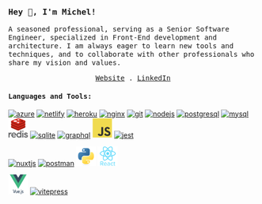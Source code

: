 <h3>
  <samp>
  Hey 👋, I'm Michel!
  </samp>
</h3>
<p>
  <samp>
    A seasoned professional, serving as a Senior Software Engineer, specialized in Front-End development and architecture. I am always eager to learn new tools and techniques, and to collaborate with other professionals who share my vision and values.
  </samp>
</p>
<p align="center">
  <samp>
    <a href="https://michelmartinez.com">Website</a> .
    <a href="https://www.linkedin.com/in/mimartinez">LinkedIn</a>
  </samp>
</p>

<h4>
  <samp>
  Languages and Tools:
  </samp>
</h4>
<p align="left">
<a href="https://azure.microsoft.com/en-in/" target="_blank"><img src="https://www.vectorlogo.zone/logos/microsoft_azure/microsoft_azure-icon.svg" alt="azure" title="azure" width="40" height="40"/></a>
<a href="https://netlify.com" target="_blank"><img src="https://www.vectorlogo.zone/logos/netlify/netlify-icon.svg" alt="netlify" title="netlify" width="40" height="40"/></a>
<a href="https://heroku.com" target="_blank"><img src="https://www.vectorlogo.zone/logos/heroku/heroku-icon.svg" alt="heroku" title="heroku" width="40" height="40"/></a>
<a href="https://www.nginx.com" target="_blank"><img src="https://www.vectorlogo.zone/logos/nginx/nginx-icon.svg" alt="nginx" title="nginx" width="40" height="40"/></a>
<a href="https://git-scm.com/" target="_blank"><img src="https://www.vectorlogo.zone/logos/git-scm/git-scm-icon.svg" alt="git" title="git" width="40" height="40"/></a>
<a href="https://nodejs.org" target="_blank"> <img src="https://www.vectorlogo.zone/logos/nodejs/nodejs-icon.svg" alt="nodejs" title="nodejs" width="40" height="40"/></a>
<a href="https://www.postgresql.org" target="_blank"><img src="https://www.vectorlogo.zone/logos/postgresql/postgresql-icon.svg" alt="postgresql" title="postgresql" width="40" height="40"/></a>  
<a href="https://www.mysql.com/" target="_blank"><img src="https://www.vectorlogo.zone/logos/mysql/mysql-icon.svg" alt="mysql" title="mysql" width="40" height="40"/></a>
<a href="https://redis.io" target="_blank"> <img src="https://raw.githubusercontent.com/devicons/devicon/master/icons/redis/redis-original-wordmark.svg" alt="redis" width="40" height="40"/></a>
<a href="https://www.sqlite.org/" target="_blank"> <img src="https://www.vectorlogo.zone/logos/sqlite/sqlite-icon.svg" alt="sqlite" width="40" height="40"/></a>
<a href="https://graphql.org" target="_blank"><img src="https://www.vectorlogo.zone/logos/graphql/graphql-icon.svg" alt="graphql" title="graphql" width="40" height="40"/></a>
<a href="https://developer.mozilla.org/en-US/docs/Web/JavaScript" target="_blank"><img src="https://raw.githubusercontent.com/devicons/devicon/master/icons/javascript/javascript-original.svg" alt="javascript" width="40" height="40"/></a>
<a href="https://jestjs.io" target="_blank"><img src="https://www.vectorlogo.zone/logos/jestjsio/jestjsio-icon.svg" alt="jest" width="40" height="40"/></a>

<a href="https://nuxtjs.org/" target="_blank"> <img src="https://www.vectorlogo.zone/logos/nuxtjs/nuxtjs-icon.svg" alt="nuxtjs" width="40" height="40"/></a>
<a href="https://postman.com" target="_blank"><img src="https://www.vectorlogo.zone/logos/getpostman/getpostman-icon.svg" alt="postman" width="40" height="40"/></a>
<a href="https://www.python.org" target="_blank"> <img src="https://raw.githubusercontent.com/devicons/devicon/master/icons/python/python-original.svg" alt="python" width="40" height="40"/></a>
<a href="https://reactjs.org/" target="_blank"> <img src="https://raw.githubusercontent.com/devicons/devicon/master/icons/react/react-original-wordmark.svg" alt="react" width="40" height="40"/></a>

<a href="https://vuejs.org/" target="_blank"> <img src="https://raw.githubusercontent.com/devicons/devicon/master/icons/vuejs/vuejs-original-wordmark.svg" alt="vuejs" width="40" height="40"/></a>
<a href="https://vitepress.dev/" target="_blank"><img src="https://vitepress.dev/vitepress-logo-mini.svg" alt="vitepress" title="vitepress" width="40" height="40"/></a>
</p>

<!--![Michel's github stats](https://github-readme-stats.vercel.app/api?username=mimartinez&count_private=true&show_icons=true)-->
